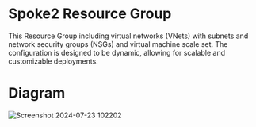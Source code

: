 # Spoke2 Resource Group

This Resource Group  including virtual networks (VNets) with subnets and network security groups (NSGs) and virtual machine scale set. The configuration is designed to be dynamic, allowing for scalable and customizable deployments.
# Diagram

![Screenshot 2024-07-23 102202](https://github.com/user-attachments/assets/418e3838-b115-410f-ad80-5fca878ec5ad)

